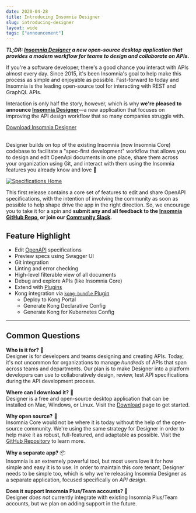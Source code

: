 ```yaml
---
date: 2020-04-28
title: Introducing Insomnia Designer
slug: introducing-designer
layout: wide
tags: ["announcement"]
---
```


**_TL;DR: [Insomnia Designer](/download/designer/) a new open-source desktop application that 
provides a modern workflow for teams to design and collaborate on APIs._**

<!--more-->

If you're a software developer, there's a good chance you interact with APIs almost every day. 
Since 2015, it's been Insomnia's goal to help make this process as simple and enjoyable as 
possible. Fast-forward to today and Insomnia is the leading open-source tool for interacting 
with REST and GraphQL APIs.

Interaction is only half the story, however, which is why **we're pleased to announce 
[Insomnia Designer](/download/designer/)**—a new application that focuses on improving the 
API design workflow that so many companies struggle with.

<div class="center">
  <a href="/download/" class="button">
    Download Insomnia Designer
  </a>
  <br><br>
</div>

Designer builds on top of the existing Insomnia (now Insomnia Core) codebase to facilitate a 
"spec-first development" workflow that allows you to design and edit OpenApi documents in one 
place, share them across your organization using Git, and interact with them using the Insomnia
features you already know and love 💜

[![Specifications Home](/images/blog/designer-screens.png)](/images/blog/designer-screens.png)

This first release contains a core set of features to edit and share OpenAPI specifications, with
the intention of involving the community as soon as possible to help shape drive the app in the
right direction. So, we encourage you to take it for a spin and **submit any and all feedback to
the [Insomnia GitHub Repo](https://github.com/Kong/insomnia), or join our 
[Community Slack](https://chat.insomnia.rest).**

## Feature Highlight

- Edit [OpenAPI](https://swagger.io/docs/specification/about/) specifications
- Preview specs using Swagger UI
- Git integration
- Linting and error checking
- High-level filterable view of all documents
- Debug and explore APIs (like Insomnia Core)
- Extend with [Plugins](/plugins/)
- Kong integration via [`kong-bundle` Plugin](https://insomnia.rest/plugins/insomnia-plugin-kong-bundle/) 
    - Deploy to Kong Portal
    - Generate Kong Declarative Config
    - Generate Kong for Kubernetes Config

---

## Common Questions

**Who is it for?** 🤗<br>
Designer is for developers and teams designing and creating APIs. Today, it's not 
uncommon for organizations to manage _hundreds_ of APIs that span across teams and departments. 
Our plan is to make Designer into a platform developers can use to collaboratively design, 
review, test API specifications during the API development process.

**Where can I download it?** 🛒<br>
Designer is a free and open-source desktop application that can be installed on Mac, Windows, or
Linux. Visit the [Download](/downloads/) page to get started.

**Why open source?** 💜<br>
Insomnia Core would not be where it is today without the help of the open-source community. We're
using the same strategy for Designer in order to help make it as robust, full-featured, and 
adaptable as possible. Visit the [GitHub Repository](https://github.com/kong/insomnia/) to learn 
more.

**Why a separate app?** 📦<br>
Insomnia is an extremely powerful tool, but most users love it for how simple and easy it is to
use. In order to maintain this core tenant, Designer needs to be simple too, which is why
we're releasing Insomnia Designer as a separate application, focused specifically on _API design_.

**Does it support Insomnia Plus/Team accounts?** 💼<br>
Designer _does not_ currently integrate with existing Insomnia Plus/Team accounts, but we plan on
adding support in the future.
